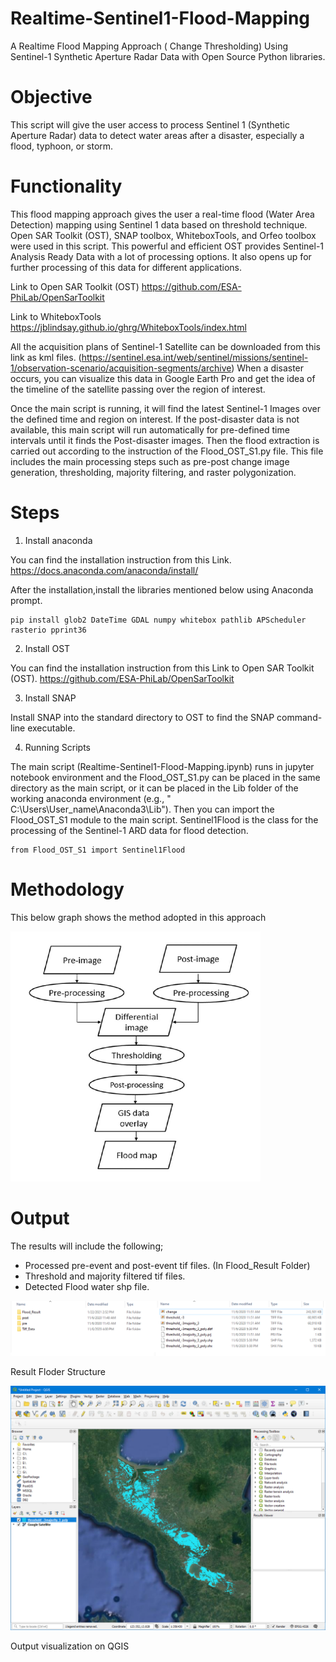 # Realtime-Sentinel1-Flood-Mapping
A Realtime Flood Mapping Approach ( Change Thresholding) Using Sentinel-1 Synthetic Aperture Radar Data with Open Source Python libraries.

# Objective 
This script will give the user access to process Sentinel 1 (Synthetic Aperture Radar) data to detect water areas after a disaster, especially a flood, typhoon, or storm.

# Functionality
This flood mapping approach gives the user a real-time flood (Water Area Detection) mapping using Sentinel 1 data based on threshold technique.
Open SAR Toolkit (OST), SNAP toolbox, WhiteboxTools, and Orfeo toolbox were used in this script.
This powerful and efficient OST provides Sentinel-1 Analysis Ready Data with a lot of processing options. It also opens up for further processing of this data for different applications. 

Link to Open SAR Toolkit (OST)
https://github.com/ESA-PhiLab/OpenSarToolkit 

Link to WhiteboxTools
https://jblindsay.github.io/ghrg/WhiteboxTools/index.html

All the acquisition plans of Sentinel-1 Satellite can be downloaded from this link as kml files. (https://sentinel.esa.int/web/sentinel/missions/sentinel-1/observation-scenario/acquisition-segments/archive) When a disaster occurs, you can visualize this data in Google Earth Pro and get the idea of the timeline of the satellite passing over the region of interest. 

Once the main script is running, it will find the latest Sentinel-1 Images over the defined time and region on interest. If the post-disaster data is not available, this main script will run automatically for pre-defined time intervals until it finds the Post-disaster images. Then the flood extraction is carried out according to the instruction of the Flood_OST_S1.py file. This file includes the main processing steps such as pre-post change image generation, thresholding, majority filtering, and raster polygonization.

# Steps

1. Install anaconda

You can find the installation instruction from this Link.
https://docs.anaconda.com/anaconda/install/

After the installation,install the libraries mentioned below using Anaconda prompt.

    pip install glob2 DateTime GDAL numpy whitebox pathlib APScheduler rasterio pprint36


2. Install OST

You can find the installation instruction from this Link to Open SAR Toolkit (OST).
https://github.com/ESA-PhiLab/OpenSarToolkit 



3. Install SNAP

Install SNAP into the standard directory to OST to find the SNAP command-line executable. 

4. Running Scripts

The main script (Realtime-Sentinel1-Flood-Mapping.ipynb) runs in jupyter notebook environment and the Flood_OST_S1.py can be placed in the same directory as the main script, or it can be placed in the Lib folder of the working anaconda environment (e.g., " C:\Users\User_name\Anaconda3\Lib"). 
Then you can import the Flood_OST_S1 module to the main script. Sentinel1Flood is the class for the processing of the Sentinel-1 ARD data for flood detection.
 
    from Flood_OST_S1 import Sentinel1Flood


# Methodology

This below graph shows the method adopted in this approach

<img src="https://github.com/chathumal93/Realtime-Sentinel1-Flood-Mapping/blob/master/Images/Method.png" width="400" height="400" />

# Output
The results will include the following;

* Processed pre-event and post-event tif files. (In Flood_Result Folder)
* Threshold and majority filtered tif files. 
* Detected Flood water shp file.

![](Images/Output_Structure.png)

Result Floder Structure

![](Images/Flood_Result_QGIS.png)

Output visualization on QGIS
